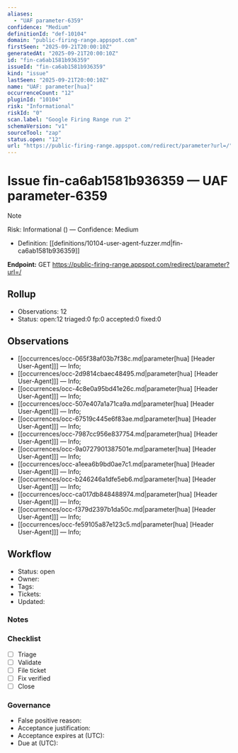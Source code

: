 ```yaml
---
aliases:
  - "UAF parameter-6359"
confidence: "Medium"
definitionId: "def-10104"
domain: "public-firing-range.appspot.com"
firstSeen: "2025-09-21T20:00:10Z"
generatedAt: "2025-09-21T20:00:10Z"
id: "fin-ca6ab1581b936359"
issueId: "fin-ca6ab1581b936359"
kind: "issue"
lastSeen: "2025-09-21T20:00:10Z"
name: "UAF: parameter[hua]"
occurrenceCount: "12"
pluginId: "10104"
risk: "Informational"
riskId: "0"
scan.label: "Google Firing Range run 2"
schemaVersion: "v1"
sourceTool: "zap"
status.open: "12"
url: "https://public-firing-range.appspot.com/redirect/parameter?url=/"
---
```


# Issue fin-ca6ab1581b936359 — UAF parameter-6359

> [!Note]
> Risk: Informational () — Confidence: Medium

- Definition: [[definitions/10104-user-agent-fuzzer.md|fin-ca6ab1581b936359]]

**Endpoint:** GET https://public-firing-range.appspot.com/redirect/parameter?url=/

## Rollup

- Observations: 12
- Status: open:12 triaged:0 fp:0 accepted:0 fixed:0

## Observations

- [[occurrences/occ-065f38af03b7f38c.md|parameter[hua] [Header User-Agent]]] — Info; 
- [[occurrences/occ-2d9814cbaec48495.md|parameter[hua] [Header User-Agent]]] — Info; 
- [[occurrences/occ-4c8e0a95bd41e26c.md|parameter[hua] [Header User-Agent]]] — Info; 
- [[occurrences/occ-507e407a1a71ca9a.md|parameter[hua] [Header User-Agent]]] — Info; 
- [[occurrences/occ-67519c445e6f83ae.md|parameter[hua] [Header User-Agent]]] — Info; 
- [[occurrences/occ-7987cc956e837754.md|parameter[hua] [Header User-Agent]]] — Info; 
- [[occurrences/occ-9a0727901387501e.md|parameter[hua] [Header User-Agent]]] — Info; 
- [[occurrences/occ-a1eea6b9bd0ae7c1.md|parameter[hua] [Header User-Agent]]] — Info; 
- [[occurrences/occ-b246246a1dfe5eb6.md|parameter[hua] [Header User-Agent]]] — Info; 
- [[occurrences/occ-ca017db848488974.md|parameter[hua] [Header User-Agent]]] — Info; 
- [[occurrences/occ-f379d2397b1da50c.md|parameter[hua] [Header User-Agent]]] — Info; 
- [[occurrences/occ-fe59105a87e123c5.md|parameter[hua] [Header User-Agent]]] — Info; 

## Workflow

- Status: open
- Owner: 
- Tags: 
- Tickets: 
- Updated: 

### Notes


### Checklist

- [ ] Triage
- [ ] Validate
- [ ] File ticket
- [ ] Fix verified
- [ ] Close

### Governance

- False positive reason: 
- Acceptance justification: 
- Acceptance expires at (UTC): 
- Due at (UTC): 
